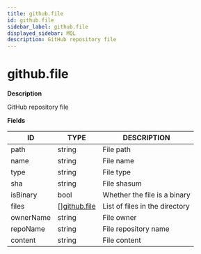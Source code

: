 ```yaml
---
title: github.file
id: github.file
sidebar_label: github.file
displayed_sidebar: MQL
description: GitHub repository file
---
```


# github.file

**Description**

GitHub repository file

**Fields**

| ID        | TYPE                                    | DESCRIPTION                    |
| --------- | --------------------------------------- | ------------------------------ |
| path      | string                                  | File path                      |
| name      | string                                  | File name                      |
| type      | string                                  | File type                      |
| sha       | string                                  | File shasum                    |
| isBinary  | bool                                    | Whether the file is a binary   |
| files     | &#91;&#93;[github.file](github.file.md) | List of files in the directory |
| ownerName | string                                  | File owner                     |
| repoName  | string                                  | File repository name           |
| content   | string                                  | File content                   |
